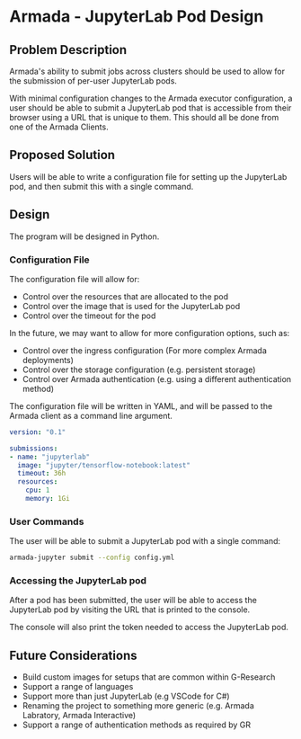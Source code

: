 # Armada - JupyterLab Pod Design

## Problem Description

Armada's ability to submit jobs across clusters should be used to allow for the submission of per-user JupyterLab pods.

With minimal configuration changes to the Armada executor configuration, a user should be able to submit a JupyterLab pod that is accessible from their browser using a URL that is unique to them. This should all be done from one of the Armada Clients.

## Proposed Solution

Users will be able to write a configuration file for setting up the JupyterLab pod, and then submit this with a single command.

## Design

The program will be designed in Python.

### Configuration File

The configuration file will allow for:

- Control over the resources that are allocated to the pod
- Control over the image that is used for the JupyterLab pod
- Control over the timeout for the pod

In the future, we may want to allow for more configuration options, such as:

- Control over the ingress configuration (For more complex Armada deployments)
- Control over the storage configuration (e.g. persistent storage)
- Control over Armada authentication (e.g. using a different authentication method)

The configuration file will be written in YAML, and will be passed to the Armada client as a command line argument.

```yml
version: "0.1"

submissions:
- name: "jupyterlab"
  image: "jupyter/tensorflow-notebook:latest"
  timeout: 36h
  resources:
    cpu: 1
    memory: 1Gi
```

### User Commands

The user will be able to submit a JupyterLab pod with a single command:

```bash
armada-jupyter submit --config config.yml
```

### Accessing the JupyterLab pod

After a pod has been submitted, the user will be able to access the JupyterLab pod by visiting the URL that is printed to the console.

The console will also print the token needed to access the JupyterLab pod.

## Future Considerations

- Build custom images for setups that are common within G-Research
- Support a range of languages
- Support more than just JupyterLab (e.g VSCode for C#)
- Renaming the project to something more generic (e.g. Armada Labratory, Armada Interactive)
- Support a range of authentication methods as required by GR
